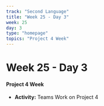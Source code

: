 ```yaml
---
track: "Second Language"
title: "Week 25 - Day 3"
week: 25
day: 3
type: "homepage"
topics: "Project 4 Week"
---
```



# Week 25 - Day 3

#### Project 4 Week
- **Activity:** Teams Work on Project 4

